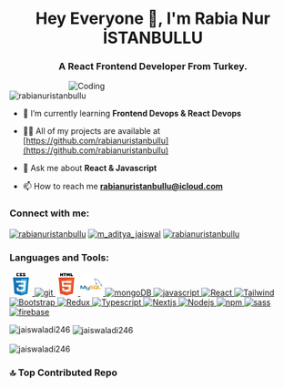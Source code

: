 <h1 align="center">Hey Everyone 👋, I'm Rabia Nur İSTANBULLU </h1>
<div align="center"> </div>
<h3 align="center">A React Frontend Developer From Turkey.</h3>
<img align="right" alt="Coding" width="400" src="./bg.gif">

<p align="left"> <img src="https://komarev.com/ghpvc/?username=rabianuristanbullu&label=Profile%20views&color=0e75b6&style=flat" alt="rabianuristanbullu" /> </p>

- 🌱 I’m currently learning **Frontend Devops & React Devops**

- 👨‍💻 All of my projects are available at [https://github.com/rabianuristanbullu](https://github.com/rabianuristanbullu)

- 💬 Ask me about **React & Javascript**

- 📫 How to reach me **rabianuristanbullu@icloud.com**

<h3 align="left">Connect with me:</h3>
<p align="left">
<a href="https://www.linkedin.com/in/rabia-nur-istanbullu-523989264/" target="blank"><img align="center" src="https://raw.githubusercontent.com/rahuldkjain/github-profile-readme-generator/master/src/images/icons/Social/linked-in-alt.svg" alt="rabianuristanbullu" height="30" width="40" /></a>
<a href="https://www.instagram.com/rabianuristanbullu/" target="blank"><img align="center" src="https://raw.githubusercontent.com/rahuldkjain/github-profile-readme-generator/master/src/images/icons/Social/instagram.svg" alt="m_aditya_jaiswal" height="30" width="40" /></a>
<a href="https://www.youtube.com/channel/UC1XLb_DoX2eNWGKjkh2epwA" target="blank"><img align="center" src="https://raw.githubusercontent.com/rahuldkjain/github-profile-readme-generator/master/src/images/icons/Social/youtube.svg" alt="rabianuristanbullu" height="30" width="40" /></a>
  
</p>

<h3 align="left">Languages and Tools:</h3>

<p align="left"> 
<a href="https://www.w3schools.com/css/" target="_blank" rel="noreferrer"> <img src="https://raw.githubusercontent.com/devicons/devicon/master/icons/css3/css3-original-wordmark.svg" alt="css3" width="40" height="40"/> </a><a href="https://git-scm.com/" target="_blank" rel="noreferrer"> <img src="https://www.vectorlogo.zone/logos/git-scm/git-scm-icon.svg" alt="git" width="40" height="40"/> </a>  
<a href="https://www.w3.org/html/" target="_blank" rel="noreferrer"> <img src="https://raw.githubusercontent.com/devicons/devicon/master/icons/html5/html5-original-wordmark.svg" alt="html5" width="40" height="40"/> </a> <a href="https://www.mysql.com/" target="_blank" rel="noreferrer"> <img src="https://raw.githubusercontent.com/devicons/devicon/master/icons/mysql/mysql-original-wordmark.svg" alt="mysql" width="40" height="40"/> </a><a href="https://www.mongodb.com/" target="_blank" rel="noreferrer"> <img src="https://w7.pngwing.com/pngs/956/695/png-transparent-mongodb-original-wordmark-logo-icon-thumbnail.png" alt="mongoDB" width="40" height="40"/> </a><a href="https://www.w3schools.com/js/" target="_blank" rel="noreferrer"> <img src="https://toppng.com/uploads/preview/javascript-logo-number-angularjs-node-javascript-logo-11563241338go76tq0nxz.png" alt="javascript" width="40" height="40"/> </a><a href="https://react.dev/" target="_blank" rel="noreferrer"> <img src="https://upload.wikimedia.org/wikipedia/commons/thumb/a/a7/React-icon.svg/1150px-React-icon.svg.png" alt="React" width="40" height="40"/> </a><a href="https://tailwindcss.com/" target="_blank" rel="noreferrer"> <img src="https://static-00.iconduck.com/assets.00/tailwind-css-icon-2048x1229-u8dzt4uh.png" alt="Tailwind" width="40" height="40"/> </a><a href="https://getbootstrap.com/" target="_blank" rel="noreferrer"> <img src="https://cdn-icons-png.flaticon.com/512/5968/5968672.png" alt="Bootstrap" width="40" height="40"/> </a>
<a href="https://redux.js.org/" target="_blank" rel="noreferrer"> <img src="https://cdn.icon-icons.com/icons2/2415/PNG/512/redux_original_logo_icon_146365.png" alt="Redux" width="40" height="40"/> </a>
<a href="https://www.typescriptlang.org/" target="_blank" rel="noreferrer"> <img src="https://cdn.icon-icons.com/icons2/2415/PNG/512/typescript_original_logo_icon_146317.png" alt="Typescript" width="40" height="40"/> </a><a href="https://nextjs.org/" target="_blank" rel="noreferrer"> <img src="https://static-00.iconduck.com/assets.00/next-js-icon-2048x2048-5dqjgeku.png" alt="Nextjs" width="40" height="40"/> </a>
<a href="https://nodejs.org/tr" target="_blank" rel="noreferrer"> <img src="https://static-00.iconduck.com/assets.00/node-js-icon-454x512-nztofx17.png" alt="Nodejs" width="40" height="40"/> </a>
<a href="https://www.npmjs.com/" target="_blank" rel="noreferrer"> <img src="https://upload.wikimedia.org/wikipedia/commons/thumb/d/db/Npm-logo.svg/1024px-Npm-logo.svg.png" alt="npm" width="40" height="40"/> </a>
<a href="https://sass-lang.com/" target="_blank" rel="noreferrer"> <img src="https://upload.wikimedia.org/wikipedia/commons/thumb/9/96/Sass_Logo_Color.svg/1280px-Sass_Logo_Color.svg.png" alt="sass" width="40" height="40"/> </a><a href="https://firebase.google.com/" target="_blank" rel="noreferrer"> <img src="https://cdn4.iconfinder.com/data/icons/google-i-o-2016/512/google_firebase-2-512.png" alt="firebase" width="40" height="40"/> </a>


<p><img align="left" src="https://github-readme-stats.vercel.app/api/top-langs?username=rabianuristanbullu&show_icons=true&locale=en&layout=compact" alt="jaiswaladi246" /></p>

<p>&nbsp;<img align="center" src="https://github-readme-stats.vercel.app/api?username=rabianuristanbullu&show_icons=true&locale=en" alt="jaiswaladi246" /></p>

<p><img align="center" src="https://github-readme-streak-stats.herokuapp.com/?user=rabianuristanbullu&" alt="jaiswaladi246" /></p>

### 🔝 Top Contributed Repo
